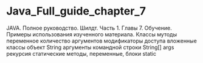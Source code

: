 # Java_Full_guide_chapter_7
JAVA. Полное руководство. Шилдт. Часть 1. Главы 7. 
Обучение. 
Примеры использования изученного материала.
Классы
мутоды
переменное количество аргументов
модификаторы доступа
вложенные классы
объект String
аргументы командной строки String[] args
рекурсия
статические методы, переменные, блоки static
